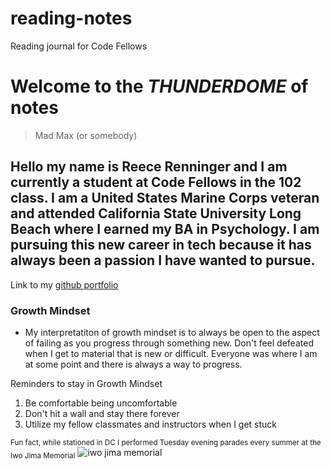 # reading-notes
Reading journal for Code Fellows

# **Welcome to the _THUNDERDOME_ of notes**
> Mad Max (or somebody)
## Hello my name is Reece Renninger and I am currently a student at Code Fellows in the 102 class. I am a United States Marine Corps veteran and attended California State University Long Beach where I earned my BA in Psychology.  I am pursuing this new career in tech because it has always been a passion I have wanted to pursue.
Link to my [github portfolio](https://github.com/ReeceRenninger)

### Growth Mindset
- My interpretatiton of growth mindset is to always be open to the aspect of failing as you progress through something new. Don't feel defeated when I get to material that is new or difficult. Everyone was where I am at some point and there is always a way to progress.

Reminders to stay in Growth Mindset
1. Be comfortable being uncomfortable
2. Don't hit a wall and stay there forever
3. Utilize my fellow classmates and instructors when I get stuck







<sub>Fun fact, while stationed in DC I performed Tuesday evening parades every summer at the Iwo Jima Memorial</sub>
![iwo jima memorial](https://user-images.githubusercontent.com/109825175/211393677-c34b7228-5544-451a-b9de-376c6deef759.jpeg)
